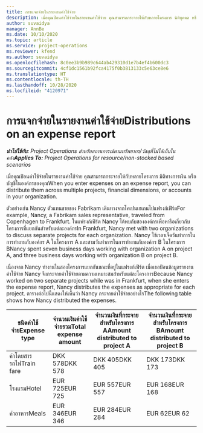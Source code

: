 ```yaml
---
title: การแจกจ่ายในรายงานค่าใช้จ่าย
description: เมื่อคุณป้อนค่าใช้จ่ายในรายงานค่าใช้จ่าย คุณสามารถกระจายให้กับหลายโครงการ นิติบุคคล หรือบัญชีในองค์กรของคุณ
author: suvaidya
manager: AnnBe
ms.date: 10/10/2020
ms.topic: article
ms.service: project-operations
ms.reviewer: kfend
ms.author: suvaidya
ms.openlocfilehash: 8c0ee3b9b989c644ab429310d1e7b4ef4b600dc3
ms.sourcegitcommit: 4cf1dc1561b92fca4175f0b3813133c5e63ce8e6
ms.translationtype: HT
ms.contentlocale: th-TH
ms.lasthandoff: 10/28/2020
ms.locfileid: "4120971"
---
```

# <a name="distributions-on-an-expense-report"></a><span data-ttu-id="262eb-103">การแจกจ่ายในรายงานค่าใช้จ่าย</span><span class="sxs-lookup"><span data-stu-id="262eb-103">Distributions on an expense report</span></span>

<span data-ttu-id="262eb-104">_**นำไปใช้กับ:** Project Operations สำหรับสถานการณ์ตามทรัพยากร/วัสดุที่ไม่ได้เก็บในคลัง_</span><span class="sxs-lookup"><span data-stu-id="262eb-104">_**Applies To:** Project Operations for resource/non-stocked based scenarios_</span></span>

<span data-ttu-id="262eb-105">เมื่อคุณป้อนค่าใช้จ่ายในรายงานค่าใช้จ่าย คุณสามารถกระจายให้กับหลายโครงการ มิติทางการเงิน หรือบัญชีในองค์กรของคุณ</span><span class="sxs-lookup"><span data-stu-id="262eb-105">When you enter expenses on an expense report, you can distribute them across multiple projects, financial dimensions, or accounts in your organization.</span></span>

<span data-ttu-id="262eb-106">ตัวอย่างเช่น Nancy ตัวแทนขายของ Fabrikam เดินทางจากโคเปนเฮเกนไปแฟรงก์เฟิร์ต</span><span class="sxs-lookup"><span data-stu-id="262eb-106">For example, Nancy, a Fabrikam sales representative, traveled from Copenhagen to Frankfurt.</span></span> <span data-ttu-id="262eb-107">ในแฟรงก์เฟิร์ต Nancy ได้พบกับสององค์กรเพื่อหารือเกี่ยวกับโครงการที่แยกกันสำหรับแต่ละองค์กร</span><span class="sxs-lookup"><span data-stu-id="262eb-107">In Frankfurt, Nancy met with two organizations to discuss separate projects for each organization.</span></span> <span data-ttu-id="262eb-108">Nancy ใช้เวลาเจ็ดวันทำการในการทำงานกับองค์กร A ในโครงการ A และสามวันทำการในการทำงานกับองค์กร B ในโครงการ B</span><span class="sxs-lookup"><span data-stu-id="262eb-108">Nancy spent seven business days working with organization A on project A, and three business days working with organization B on project B.</span></span>

<span data-ttu-id="262eb-109">เนื่องจาก Nancy ทำงานในสองโครงการแยกกันขณะที่อยู่ในแฟรงก์เฟิร์ต เมื่อเธอป้อนข้อมูลรายงานค่าใช้จ่าย Nancy จึงกระจายค่าใช้จ่ายตามความเหมาะสมสำหรับแต่ละโครงการ</span><span class="sxs-lookup"><span data-stu-id="262eb-109">Because Nancy worked on two separate projects while was in Frankfurt, when she enters the expense report, Nancy distributes the expenses as appropriate for each project.</span></span> <span data-ttu-id="262eb-110">ตารางต่อไปนี้แสดงให้เห็นว่า Nancy กระจายค่าใช้จ่ายอย่างไร</span><span class="sxs-lookup"><span data-stu-id="262eb-110">The following table shows how Nancy distributed the expenses.</span></span>

| <span data-ttu-id="262eb-111">ชนิดค่าใช้จ่าย</span><span class="sxs-lookup"><span data-stu-id="262eb-111">Expense type</span></span> | <span data-ttu-id="262eb-112">จำนวนเงินค่าใช้จ่ายรวม</span><span class="sxs-lookup"><span data-stu-id="262eb-112">Total expense amount</span></span> | <span data-ttu-id="262eb-113">จำนวนเงินที่กระจายสำหรับโครงการ A</span><span class="sxs-lookup"><span data-stu-id="262eb-113">Amount distributed to project A</span></span> | <span data-ttu-id="262eb-114">จำนวนเงินที่กระจายสำหรับโครงการ B</span><span class="sxs-lookup"><span data-stu-id="262eb-114">Amount distributed to project B</span></span> |
|--------------|----------------------|---------------------------------|---------------------------------|
| <span data-ttu-id="262eb-115">ค่าโดยสารรถไฟ</span><span class="sxs-lookup"><span data-stu-id="262eb-115">Train fare</span></span>   | <span data-ttu-id="262eb-116">DKK 578</span><span class="sxs-lookup"><span data-stu-id="262eb-116">DKK 578</span></span>              | <span data-ttu-id="262eb-117">DKK 405</span><span class="sxs-lookup"><span data-stu-id="262eb-117">DKK 405</span></span>                         | <span data-ttu-id="262eb-118">DKK 173</span><span class="sxs-lookup"><span data-stu-id="262eb-118">DKK 173</span></span>                         |
| <span data-ttu-id="262eb-119">โรงแรม</span><span class="sxs-lookup"><span data-stu-id="262eb-119">Hotel</span></span>        | <span data-ttu-id="262eb-120">EUR 725</span><span class="sxs-lookup"><span data-stu-id="262eb-120">EUR 725</span></span>              | <span data-ttu-id="262eb-121">EUR 557</span><span class="sxs-lookup"><span data-stu-id="262eb-121">EUR 557</span></span>                         | <span data-ttu-id="262eb-122">EUR 168</span><span class="sxs-lookup"><span data-stu-id="262eb-122">EUR 168</span></span>                         |
| <span data-ttu-id="262eb-123">ค่าอาหาร</span><span class="sxs-lookup"><span data-stu-id="262eb-123">Meals</span></span>        | <span data-ttu-id="262eb-124">EUR 346</span><span class="sxs-lookup"><span data-stu-id="262eb-124">EUR 346</span></span>              | <span data-ttu-id="262eb-125">EUR 284</span><span class="sxs-lookup"><span data-stu-id="262eb-125">EUR 284</span></span>                         | <span data-ttu-id="262eb-126">EUR 62</span><span class="sxs-lookup"><span data-stu-id="262eb-126">EUR 62</span></span>                          |
